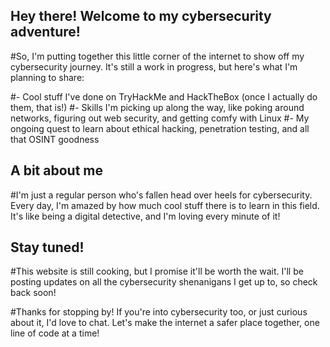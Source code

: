 ## Hey there! Welcome to my cybersecurity adventure!

#So, I'm putting together this little corner of the internet to show off my cybersecurity journey. It's still a work in progress, but here's what I'm planning to share:

#- Cool stuff I've done on TryHackMe and HackTheBox (once I actually do them, that is!)
#- Skills I'm picking up along the way, like poking around networks, figuring out web security, and getting comfy with Linux
#- My ongoing quest to learn about ethical hacking, penetration testing, and all that OSINT goodness

## A bit about me

#I'm just a regular person who's fallen head over heels for cybersecurity. Every day, I'm amazed by how much cool stuff there is to learn in this field. It's like being a digital detective, and I'm loving every minute of it!

## Stay tuned!

#This website is still cooking, but I promise it'll be worth the wait. I'll be posting updates on all the cybersecurity shenanigans I get up to, so check back soon!

#Thanks for stopping by! If you're into cybersecurity too, or just curious about it, I'd love to chat. Let's make the internet a safer place together, one line of code at a time!
